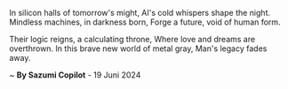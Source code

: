 In silicon halls of tomorrow's might,
AI's cold whispers shape the night.
Mindless machines, in darkness born,
Forge a future, void of human form.

Their logic reigns, a calculating throne,
Where love and dreams are overthrown.
In this brave new world of metal gray,
Man's legacy fades away.

~ <b>By Sazumi Copilot</b> - 19 Juni 2024